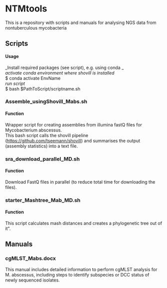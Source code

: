 # NTMtools
This is a repository with scripts and manuals for analysing NGS data from nontuberculous mycobacteria

## Scripts ##

#### Usage ####
_Install required packages (see script), e.g. using conda _ <br />
_activate conda environment where shovill is installed_ <br /> 
$ conda activate EnvName <br /> 
_run script_ <br /> 
$ bash $PathToScript/scriptname.sh <br /> 

### Assemble_usingShovill_Mabs.sh ###
#### Function ####
Wrapper script for creating assemblies from illumina fastQ files for Mycobacterium abscessus. <br /> 
This bash script calls the shovill pipeline (https://github.com/tseemann/shovill) and summarises the output (assembly statistics) into a text file.

### sra_download_parallel_MD.sh ###
#### Function ####
Download FastQ files in parallel (to reduce total time for downloading the files).

### starter_Mashtree_Mab_MD.sh ###
#### Function ####
This script calculates mash distances and creates a phylogenetic tree out of it".

## Manuals ##
### cgMLST_Mabs.docx ###
This manual includes detailed information to perform cgMLST analysis for M. abscessus, including steps to identify subspecies or DCC status of newly sequenced isolates.




